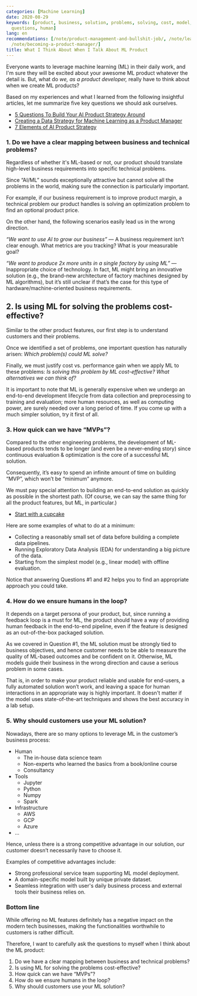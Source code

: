 ```yaml
---
categories: [Machine Learning]
date: 2020-08-29
keywords: [product, business, solution, problems, solving, cost, model, technical,
  questions, human]
lang: en
recommendations: [/note/product-management-and-bullshit-job/, /note/learn-how-others-work/,
  /note/becoming-a-product-manager/]
title: What I Think About When I Talk About ML Product
---
```


Everyone wants to leverage machine learning (ML) in their daily work, and I'm sure they will be excited about your awesome ML product whatever the detail is. But, what do *we, as a product developer,* really have to think about when we create ML products?

Based on my experiences and what I learned from the following insightful articles, let me summarize five key questions we should ask ourselves.

- [5 Questions To Build Your AI Product Strategy Around](https://www.linkedin.com/pulse/5-questions-build-your-ai-product-strategy-around-vin-vashishta/)
- [Creating a Data Strategy for Machine Learning as a Product Manager](https://medium.com/pminsider/creating-a-data-strategy-for-machine-learning-as-a-product-manager-b56b7890ecf7)
- [7 Elements of AI Product Strategy](https://towardsdatascience.com/defining-your-ai-product-strategy-7-areas-of-focus-2cf112c82c07)

### 1. Do we have a clear mapping between business and technical problems?

Regardless of whether it's ML-based or not, our product should translate high-level business requirements into specific technical problems.

Since “AI/ML” sounds exceptionally attractive but cannot solve all the problems in the world, making sure the connection is particularly important.

For example, if our business requirement is to improve product margin, a technical problem our product handles is solving an optimization problem to find an optional product price.

On the other hand, the following scenarios easily lead us in the wrong direction.

*“We want to use AI to grow our business”* &mdash; A business requirement isn’t clear enough. What metrics are you tracking? What is your measurable goal?

*“We want to produce 2x more units in a single factory by using ML”* &mdash; Inappropriate choice of technology. In fact, ML might bring an innovative solution (e.g., the brand-new architecture of factory machines designed by ML algorithms), but it’s still unclear if that’s the case for this type of hardware/machine-oriented business requirements.

## 2. Is using ML for solving the problems cost-effective?

Similar to the other product features, our first step is to understand customers and their problems.

Once we identified a set of problems, one important question has naturally arisen: *Which problem(s) could ML solve?*

Finally, we must justify cost vs. performance gain when we apply ML to these problems: *Is solving this problem by ML cost-effective? What alternatives we can think of?*

It is important to note that ML is generally expensive when we undergo an end-to-end development lifecycle from data collection and preprocessing to training and evaluation; more human resources, as well as computing power, are surely needed over a long period of time. If you come up with a much simpler solution, try it first of all.

### 3. How quick can we have “MVPs”?

Compared to the other engineering problems, the development of ML-based products tends to be longer (and even be a never-ending story) since continuous evaluation & optimization is the core of a successful ML solution.

Consequently, it’s easy to spend an infinite amount of time on building “MVP”, which won’t be “minimum” anymore.

We must pay special attention to building an end-to-end solution as quickly as possible in the shortest path. (Of course, we can say the same thing for all the product features, but ML, in particular.)

- [Start with a cupcake](https://www.intercom.com/blog/start-with-a-cupcake/)

Here are some examples of what to do at a minimum:

- Collecting a reasonably small set of data before building a complete data pipelines.
- Running Exploratory Data Analysis (EDA) for understanding a big picture of the data.
- Starting from the simplest model (e.g., linear model) with offline evaluation.

Notice that answering Questions #1 and #2 helps you to find an appropriate approach you could take.

### 4. How do we ensure humans in the loop?

It depends on a target persona of your product, but, since running a feedback loop is a must for ML, the product should have a way of providing human feedback in the end-to-end pipeline, even if the feature is designed as an out-of-the-box packaged solution.

As we covered in Question #1, the ML solution must be strongly tied to business objectives, and hence customer needs to be able to measure the quality of ML-based outcomes and be confident on it. Otherwise, ML models guide their business in the wrong direction and cause a serious problem in some cases.

That is, in order to make your product reliable and usable for end-users, a fully automated solution won’t work, and leaving a space for human interactions in an appropriate way is highly important. It doesn't matter if the model uses state-of-the-art techniques and shows the best accuracy in a lab setup.

### 5. Why should customers use your ML solution?

Nowadays, there are so many options to leverage ML in the customer’s business process:

- Human
    - The in-house data science team
    - Non-experts who learned the basics from a book/online course
    - Consultancy
- Tools
    - Jupyter
    - Python
    - Numpy
    - Spark
- Infrastructure
    - AWS
    - GCP
    - Azure
- ...

Hence, unless there is a strong competitive advantage in our solution, our customer doesn’t necessarily have to choose it.

Examples of competitive advantages include:

- Strong professional service team supporting ML model deployment.
- A domain-specific model built by unique private dataset.
- Seamless integration with user's daily business process and external tools their business relies on.

### Bottom line

While offering no ML features definitely has a negative impact on the modern tech businesses, making the functionalities worthwhile to customers is rather difficult. 

Therefore, I want to carefully ask the questions to myself when I think about the ML product:

1. Do we have a clear mapping between business and technical problems?
2. Is using ML for solving the problems cost-effective?
3. How quick can we have “MVPs”?
4. How do we ensure humans in the loop?
5. Why should customers use your ML solution?